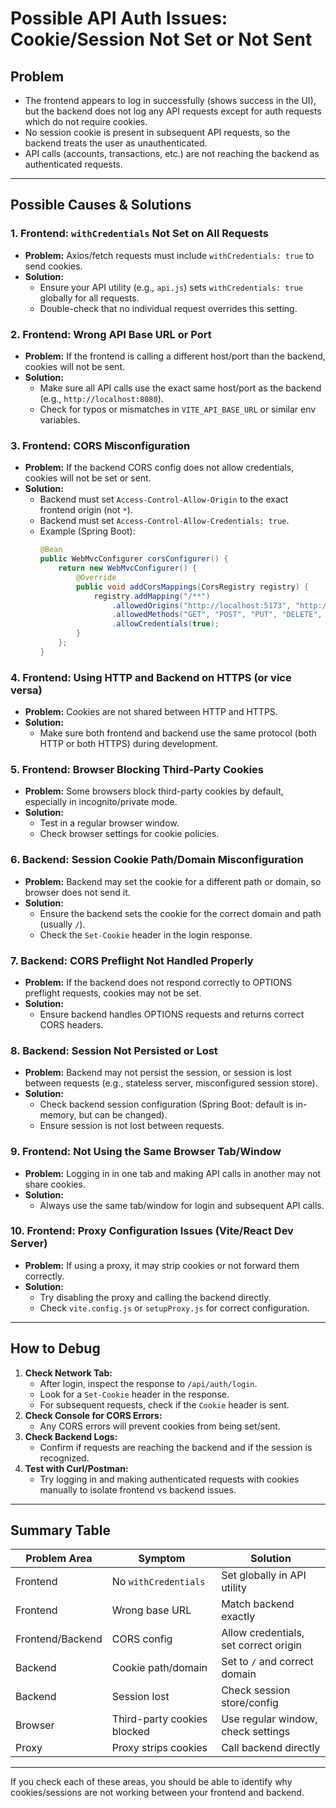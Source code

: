 # Possible API Auth Issues: Cookie/Session Not Set or Not Sent

## Problem

- The frontend appears to log in successfully (shows success in the UI), but the backend does not log any API requests except for auth requests which do not require cookies.
- No session cookie is present in subsequent API requests, so the backend treats the user as unauthenticated.
- API calls (accounts, transactions, etc.) are not reaching the backend as authenticated requests.

---

## Possible Causes & Solutions

### 1. **Frontend: `withCredentials` Not Set on All Requests**
- **Problem:** Axios/fetch requests must include `withCredentials: true` to send cookies.
- **Solution:**
  - Ensure your API utility (e.g., `api.js`) sets `withCredentials: true` globally for all requests.
  - Double-check that no individual request overrides this setting.

### 2. **Frontend: Wrong API Base URL or Port**
- **Problem:** If the frontend is calling a different host/port than the backend, cookies will not be sent.
- **Solution:**
  - Make sure all API calls use the exact same host/port as the backend (e.g., `http://localhost:8080`).
  - Check for typos or mismatches in `VITE_API_BASE_URL` or similar env variables.

### 3. **Frontend: CORS Misconfiguration**
- **Problem:** If the backend CORS config does not allow credentials, cookies will not be set or sent.
- **Solution:**
  - Backend must set `Access-Control-Allow-Origin` to the exact frontend origin (not `*`).
  - Backend must set `Access-Control-Allow-Credentials: true`.
  - Example (Spring Boot):
    ```java
    @Bean
    public WebMvcConfigurer corsConfigurer() {
        return new WebMvcConfigurer() {
            @Override
            public void addCorsMappings(CorsRegistry registry) {
                registry.addMapping("/**")
                    .allowedOrigins("http://localhost:5173", "http://localhost:3000")
                    .allowedMethods("GET", "POST", "PUT", "DELETE", "OPTIONS")
                    .allowCredentials(true);
            }
        };
    }
    ```

### 4. **Frontend: Using HTTP and Backend on HTTPS (or vice versa)**
- **Problem:** Cookies are not shared between HTTP and HTTPS.
- **Solution:**
  - Make sure both frontend and backend use the same protocol (both HTTP or both HTTPS) during development.

### 5. **Frontend: Browser Blocking Third-Party Cookies**
- **Problem:** Some browsers block third-party cookies by default, especially in incognito/private mode.
- **Solution:**
  - Test in a regular browser window.
  - Check browser settings for cookie policies.

### 6. **Backend: Session Cookie Path/Domain Misconfiguration**
- **Problem:** Backend may set the cookie for a different path or domain, so browser does not send it.
- **Solution:**
  - Ensure the backend sets the cookie for the correct domain and path (usually `/`).
  - Check the `Set-Cookie` header in the login response.

### 7. **Backend: CORS Preflight Not Handled Properly**
- **Problem:** If the backend does not respond correctly to OPTIONS preflight requests, cookies may not be set.
- **Solution:**
  - Ensure backend handles OPTIONS requests and returns correct CORS headers.

### 8. **Backend: Session Not Persisted or Lost**
- **Problem:** Backend may not persist the session, or session is lost between requests (e.g., stateless server, misconfigured session store).
- **Solution:**
  - Check backend session configuration (Spring Boot: default is in-memory, but can be changed).
  - Ensure session is not lost between requests.

### 9. **Frontend: Not Using the Same Browser Tab/Window**
- **Problem:** Logging in in one tab and making API calls in another may not share cookies.
- **Solution:**
  - Always use the same tab/window for login and subsequent API calls.

### 10. **Frontend: Proxy Configuration Issues (Vite/React Dev Server)**
- **Problem:** If using a proxy, it may strip cookies or not forward them correctly.
- **Solution:**
  - Try disabling the proxy and calling the backend directly.
  - Check `vite.config.js` or `setupProxy.js` for correct configuration.

---

## How to Debug

1. **Check Network Tab:**
   - After login, inspect the response to `/api/auth/login`.
   - Look for a `Set-Cookie` header in the response.
   - For subsequent requests, check if the `Cookie` header is sent.
2. **Check Console for CORS Errors:**
   - Any CORS errors will prevent cookies from being set/sent.
3. **Check Backend Logs:**
   - Confirm if requests are reaching the backend and if the session is recognized.
4. **Test with Curl/Postman:**
   - Try logging in and making authenticated requests with cookies manually to isolate frontend vs backend issues.

---

## Summary Table

| Problem Area | Symptom | Solution |
|--------------|---------|----------|
| Frontend | No `withCredentials` | Set globally in API utility |
| Frontend | Wrong base URL | Match backend exactly |
| Frontend/Backend | CORS config | Allow credentials, set correct origin |
| Backend | Cookie path/domain | Set to `/` and correct domain |
| Backend | Session lost | Check session store/config |
| Browser | Third-party cookies blocked | Use regular window, check settings |
| Proxy | Proxy strips cookies | Call backend directly |

---

If you check each of these areas, you should be able to identify why cookies/sessions are not working between your frontend and backend. 